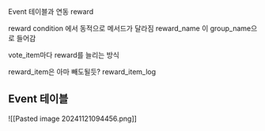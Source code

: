 
Event 테이블과 연동
reward

reward condition 에서 동적으로 메서드가 달라짐
reward_name 이 group_name으로 들어감

vote_item마다 reward를 늘리는 방식

reward_item은 아마 빼도될듯?
reward_item_log


## Event 테이블




![[Pasted image 20241121094456.png]]